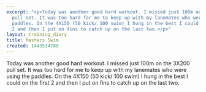 ```yaml
---
excerpt: "<p>Today was another good hard workout. I missed just 100m on the 3X200
  pull set. It was too hard for me to keep up with my lanemates who were using the
  paddles. On the 4X150 (50 kick/ 100 swim) I hung in the best I could on the first
  2 and then I put on fins to catch up on the last two.</p>"
layout: training_diary
title: Masters Swim
created: 1443534788
---
```

<p>Today was another good hard workout. I missed just 100m on the 3X200 pull set. It was too hard for me to keep up with my lanemates who were using the paddles. On the 4X150 (50 kick/ 100 swim) I hung in the best I could on the first 2 and then I put on fins to catch up on the last two.</p>
